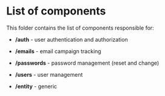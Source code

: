 # List of components

This folder contains the list of components responsible for:

* **/auth** - user authentication and authorization
* **/emails** - email campaign tracking
* **/passwords** - password management (reset and change)
* **/users** - user management

* **/entity** - generic
